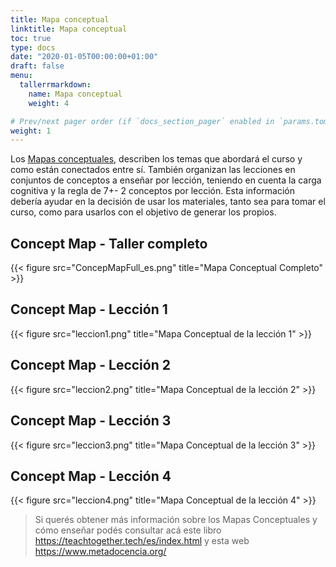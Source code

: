 ```yaml
---
title: Mapa conceptual
linktitle: Mapa conceptual
toc: true
type: docs
date: "2020-01-05T00:00:00+01:00"
draft: false
menu:
  tallerrmarkdown:
    name: Mapa conceptual
    weight: 4

# Prev/next pager order (if `docs_section_pager` enabled in `params.toml`)
weight: 1
---
```


Los [Mapas conceptuales](https://teachtogether.tech/es/index.html#s:memory-concept-maps), describen los temas que abordará el curso y como están conectados entre sí.  También organizan las lecciones en conjuntos de conceptos a enseñar por lección, teniendo en cuenta la carga cognitiva y la regla de 7+- 2 conceptos por lección.  Esta información debería ayudar en la decisión de usar los materiales, tanto sea para tomar el curso, como para usarlos con el objetivo de generar los propios.

## Concept Map - Taller completo


{{< figure src="ConcepMapFull_es.png" title="Mapa Conceptual Completo" >}}

## Concept Map - Lección 1


{{< figure src="leccion1.png" title="Mapa Conceptual de la lección 1" >}}

## Concept Map - Lección 2

{{< figure src="leccion2.png" title="Mapa Conceptual de la lección 2" >}}

## Concept Map - Lección 3

{{< figure src="leccion3.png" title="Mapa Conceptual de la lección 3" >}}

## Concept Map - Lección 4

{{< figure src="leccion4.png" title="Mapa Conceptual de la lección 4" >}}

> Si querés obtener más información sobre los Mapas Conceptuales y cómo enseñar podés consultar acá este libro https://teachtogether.tech/es/index.html y esta web https://www.metadocencia.org/
